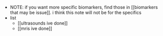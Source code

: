   * NOTE: if you want more specific biomarkers, find those in [[biomarkers that may be issue]]. i think this note will not be for the specifics
  * list
    * [[ultrasounds ive done]]
    * [[mris ive done]]
